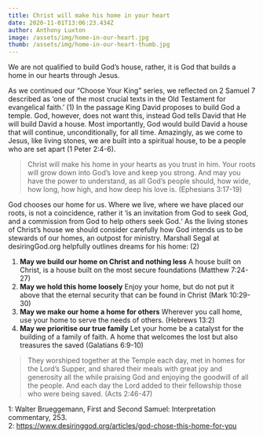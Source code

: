 ```yaml
---
title: Christ will make his home in your heart
date: 2020-11-01T13:06:23.434Z
author: Anthony Luxton
image: /assets/img/home-in-our-heart.jpg
thumb: /assets/img/home-in-our-heart-thumb.jpg
---
```

We are not qualified to build God’s house, rather, it is God that builds a home in our hearts through Jesus.

As we continued our “Choose Your King” series, we reflected on 2 Samuel 7 described as ‘one of the most crucial texts in the Old Testament for evangelical faith.’ (1) In the passage King David proposes to build God a temple. God, however, does not want this, instead God tells David that He will build David a house. Most importantly, God would build David a house that will continue, unconditionally, for all time. Amazingly, as we come to Jesus, like living stones, we are built into a spiritual house, to be a people who are set apart (1 Peter 2:4-6).

> Christ will make his home in your hearts as you trust in him. Your roots will grow down into God’s love and keep you strong. And may you have the power to understand, as all God’s people should, how wide, how long, how high, and how deep his love is. (Ephesians 3:17-19)

God chooses our home for us. Where we live, where we have placed our roots, is not a coincidence, rather it ‘is an invitation from God to seek God, and a commission from God to help others seek God.‘ As the living stones of Christ’s house we should consider carefully how God intends us to be stewards of our homes, an outpost for ministry. Marshall Segal at desiringGod.org helpfully outlines dreams for his home: (2)

1. **May we build our home on Christ and nothing less** A house built on Christ, is a house built on the most secure foundations (Matthew 7:24-27)
2. **May we hold this home loosely** Enjoy your home, but do not put it above that the eternal security that can be found in Christ (Mark 10:29-30)
3. **May we make our home a home for others** Wherever you call home, use your home to serve the needs of others. (Hebrews 13:2)
4. **May we prioritise our true family** Let your home be a catalyst for the building of a family of faith. A home that welcomes the lost but also treasures the saved (Galatians 6:9-10)

> They worshiped together at the Temple each day, met in homes for the Lord’s Supper, and shared their meals with great joy and generosity all the while praising God and enjoying the goodwill of all the people. And each day the Lord added to their fellowship those who were being saved. (Acts 2:46-47)

1: Walter Brueggemann, First and Second Samuel: Interpretation commentary, 253.\
2: <https://www.desiringgod.org/articles/god-chose-this-home-for-you>